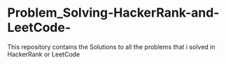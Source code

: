 # Problem_Solving-HackerRank-and-LeetCode-
This repository contains the Solutions to all the problems that i solved in HackerRank or LeetCode
